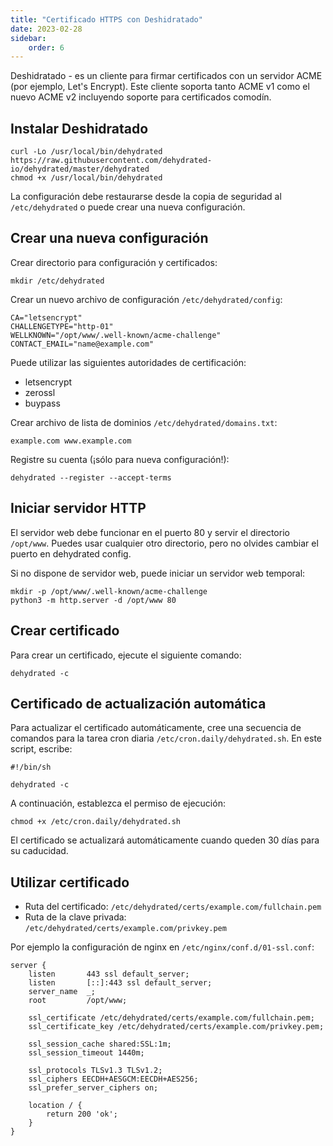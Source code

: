 ```yaml
---
title: "Certificado HTTPS con Deshidratado"
date: 2023-02-28
sidebar:
    order: 6
---
```


Deshidratado - es un cliente para firmar certificados con un servidor ACME (por ejemplo, Let's Encrypt). Este cliente soporta tanto ACME v1 como el nuevo ACME v2 incluyendo soporte para certificados comodín.

## Instalar Deshidratado[](/es/misc/tools-and-utilities/network/dehydrated#install-dehydrated)

```
curl -Lo /usr/local/bin/dehydrated https://raw.githubusercontent.com/dehydrated-io/dehydrated/master/dehydrated
chmod +x /usr/local/bin/dehydrated
```

La configuración debe restaurarse desde la copia de seguridad al `/etc/dehydrated` o puede crear una nueva configuración.

## Crear una nueva configuración[](/es/misc/tools-and-utilities/network/dehydrated#create-new-configuration)

Crear directorio para configuración y certificados:

```
mkdir /etc/dehydrated
```

Crear un nuevo archivo de configuración `/etc/dehydrated/config`:

```
CA="letsencrypt"
CHALLENGETYPE="http-01"
WELLKNOWN="/opt/www/.well-known/acme-challenge"
CONTACT_EMAIL="name@example.com"
```

Puede utilizar las siguientes autoridades de certificación:

- letsencrypt
- zerossl
- buypass

Crear archivo de lista de dominios `/etc/dehydrated/domains.txt`:

```
example.com www.example.com
```

Registre su cuenta (¡sólo para nueva configuración!):

```
dehydrated --register --accept-terms
```

## Iniciar servidor HTTP[](/es/misc/tools-and-utilities/network/dehydrated#launch-http-server)

El servidor web debe funcionar en el puerto 80 y servir el directorio `/opt/www`. Puedes usar cualquier otro directorio, pero no olvides cambiar el puerto en dehydrated config.

Si no dispone de servidor web, puede iniciar un servidor web temporal:

```
mkdir -p /opt/www/.well-known/acme-challenge
python3 -m http.server -d /opt/www 80
```

## Crear certificado[](/es/misc/tools-and-utilities/network/dehydrated#create-certificate)

Para crear un certificado, ejecute el siguiente comando:

```
dehydrated -c
```

## Certificado de actualización automática[](/es/misc/tools-and-utilities/network/dehydrated#autoupdate-certificate)

Para actualizar el certificado automáticamente, cree una secuencia de comandos para la tarea cron diaria `/etc/cron.daily/dehydrated.sh`. En este script, escribe:

```
#!/bin/sh

dehydrated -c
```

A continuación, establezca el permiso de ejecución:

```
chmod +x /etc/cron.daily/dehydrated.sh
```

El certificado se actualizará automáticamente cuando queden 30 días para su caducidad.

## Utilizar certificado[](/es/misc/tools-and-utilities/network/dehydrated#use-certificate)

- Ruta del certificado: `/etc/dehydrated/certs/example.com/fullchain.pem`
- Ruta de la clave privada: `/etc/dehydrated/certs/example.com/privkey.pem`

Por ejemplo la configuración de nginx en `/etc/nginx/conf.d/01-ssl.conf`:

```
server {
    listen       443 ssl default_server;
    listen       [::]:443 ssl default_server;
    server_name  _;
    root         /opt/www;

    ssl_certificate /etc/dehydrated/certs/example.com/fullchain.pem;
    ssl_certificate_key /etc/dehydrated/certs/example.com/privkey.pem;

    ssl_session_cache shared:SSL:1m;
    ssl_session_timeout 1440m;

    ssl_protocols TLSv1.3 TLSv1.2;
    ssl_ciphers EECDH+AESGCM:EECDH+AES256;
    ssl_prefer_server_ciphers on;

    location / {
        return 200 'ok';
    }
}
```
